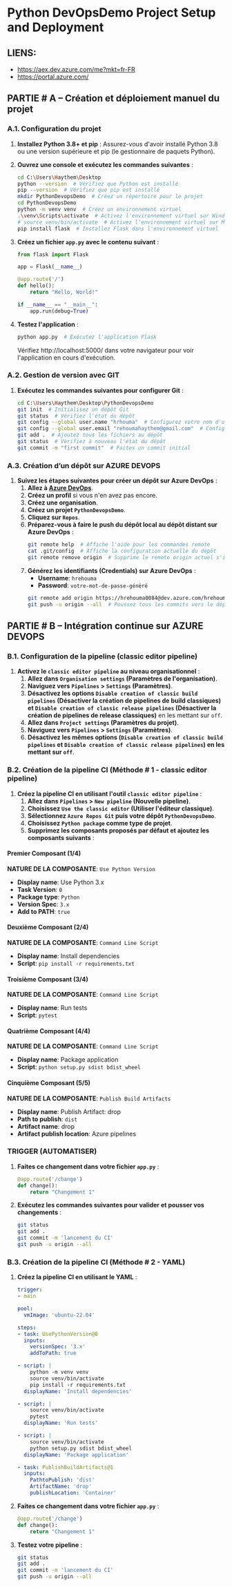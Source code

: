 # Python DevOpsDemo Project Setup and Deployment
## LIENS:
- https://aex.dev.azure.com/me?mkt=fr-FR
- https://portal.azure.com/

## PARTIE # A – Création et déploiement manuel du projet

### A.1. Configuration du projet
1. **Installez Python 3.8+ et pip** : Assurez-vous d'avoir installé Python 3.8 ou une version supérieure et pip (le gestionnaire de paquets Python).
2. **Ouvrez une console et exécutez les commandes suivantes** :
    ```bash
    cd C:\Users\Haythem\Desktop
    python --version  # Vérifiez que Python est installé
    pip --version  # Vérifiez que pip est installé
    mkdir PythonDevopsDemo  # Créez un répertoire pour le projet
    cd PythonDevopsDemo
    python -m venv venv  # Créez un environnement virtuel
    .\venv\Scripts\activate  # Activez l'environnement virtuel sur Windows
    # source venv/bin/activate  # Activez l'environnement virtuel sur MacOS/Linux
    pip install flask  # Installez Flask dans l'environnement virtuel
    ```

3. **Créez un fichier `app.py` avec le contenu suivant** :
    ```python
    from flask import Flask

    app = Flask(__name__)

    @app.route('/')
    def hello():
        return "Hello, World!"

    if __name__ == "__main__":
        app.run(debug=True)
    ```

4. **Testez l'application** :
    ```bash
    python app.py  # Exécutez l'application Flask
    ```
   Vérifiez http://localhost:5000/ dans votre navigateur pour voir l'application en cours d'exécution.

### A.2. Gestion de version avec GIT
1. **Exécutez les commandes suivantes pour configurer Git** :
    ```bash
    cd C:\Users\Haythem\Desktop\PythonDevopsDemo
    git init  # Initialisez un dépôt Git
    git status  # Vérifiez l'état du dépôt
    git config --global user.name "hrhouma"  # Configurez votre nom d'utilisateur Git global
    git config --global user.email "rehoumahaythem@gmail.com"  # Configurez votre email Git global
    git add .  # Ajoutez tous les fichiers au dépôt
    git status  # Vérifiez à nouveau l'état du dépôt
    git commit -m "first commit"  # Faites un commit initial
    ```

### A.3. Création d’un dépôt sur AZURE DEVOPS
1. **Suivez les étapes suivantes pour créer un dépôt sur Azure DevOps** :
    1. **Allez à [Azure DevOps](https://dev.azure.com/)**.
    2. **Créez un profil** si vous n'en avez pas encore.
    3. **Créez une organisation**.
    4. **Créez un projet `PythonDevopsDemo`**.
    5. **Cliquez sur `Repos`**.
    6. **Préparez-vous à faire le push du dépôt local au dépôt distant sur Azure DevOps** :
        ```bash
        git remote help  # Affiche l'aide pour les commandes remote
        cat .git/config  # Affiche la configuration actuelle du dépôt
        git remote remove origin  # Supprime le remote origin actuel s'il existe
        ```
    7. **Générez les identifiants (Credentials) sur Azure DevOps** :
        - **Username**: `hrehouma`
        - **Password**: `votre-mot-de-passe-généré`
        ```bash
        git remote add origin https://hrehouma0084@dev.azure.com/hrehouma0084/PythonDevopsDemo/_git/PythonDevopsDemo
        git push -u origin --all  # Poussez tous les commits vers le dépôt distant
        ```

## PARTIE # B – Intégration continue sur AZURE DEVOPS

### B.1. Configuration de la pipeline (classic editor pipeline)
1. **Activez le `classic editor pipeline` au niveau organisationnel** :
    1. **Allez dans `Organisation settings` (Paramètres de l'organisation)**.
    2. **Naviguez vers `Pipelines` > `Settings` (Paramètres)**.
    3. **Désactivez les options `Disable creation of classic build pipelines` (Désactiver la création de pipelines de build classiques) et `Disable creation of classic release pipelines` (Désactiver la création de pipelines de release classiques)** en les mettant sur `off`.
    4. **Allez dans `Project settings` (Paramètres du projet)**.
    5. **Naviguez vers `Pipelines` > `Settings` (Paramètres)**.
    6. **Désactivez les mêmes options (`Disable creation of classic build pipelines` et `Disable creation of classic release pipelines`) en les mettant sur `off`**.

### B.2. Création de la pipeline CI (Méthode # 1 - classic editor pipeline)
1. **Créez la pipeline CI en utilisant l'outil `classic editor pipeline`** :
    1. **Allez dans `Pipelines` > `New pipeline` (Nouvelle pipeline)**.
    2. **Choisissez `Use the classic editor` (Utiliser l'éditeur classique)**.
    3. **Sélectionnez `Azure Repos Git` puis votre dépôt `PythonDevopsDemo`**.
    4. **Choisissez `Python package` comme type de projet**.
    5. **Supprimez les composants proposés par défaut et ajoutez les composants suivants** :

#### Premier Composant (1/4)
**NATURE DE LA COMPOSANTE**: `Use Python Version`
- **Display name**: Use Python 3.x
- **Task Version**: `0`
- **Package type**: `Python`
- **Version Spec**: `3.x`
- **Add to PATH**: `true`

#### Deuxième Composant (2/4)
**NATURE DE LA COMPOSANTE**: `Command Line Script`
- **Display name**: Install dependencies
- **Script**: `pip install -r requirements.txt`

#### Troisième Composant (3/4)
**NATURE DE LA COMPOSANTE**: `Command Line Script`
- **Display name**: Run tests
- **Script**: `pytest`

#### Quatrième Composant (4/4)
**NATURE DE LA COMPOSANTE**: `Command Line Script`
- **Display name**: Package application
- **Script**: `python setup.py sdist bdist_wheel`

#### Cinquième Composant (5/5)
**NATURE DE LA COMPOSANTE**: `Publish Build Artifacts`
- **Display name**: Publish Artifact: drop
- **Path to publish**: `dist`
- **Artifact name**: drop
- **Artifact publish location**: Azure pipelines

### TRIGGER (AUTOMATISER)
1. **Faites ce changement dans votre fichier `app.py`** :
    ```python
    @app.route('/change')
    def change():
        return "Changement 1"
    ```

2. **Exécutez les commandes suivantes pour valider et pousser vos changements** :
    ```bash
    git status
    git add .
    git commit -m 'lancement du CI'
    git push -u origin --all
    ```

### B.3. Création de la pipeline CI (Méthode # 2 - YAML)
1. **Créez la pipeline CI en utilisant le YAML** :
    ```yaml
    trigger:
    - main

    pool:
      vmImage: 'ubuntu-22.04'

    steps:
    - task: UsePythonVersion@0
      inputs:
        versionSpec: '3.x'
        addToPath: true

    - script: |
        python -m venv venv
        source venv/bin/activate
        pip install -r requirements.txt
      displayName: 'Install dependencies'

    - script: |
        source venv/bin/activate
        pytest
      displayName: 'Run tests'

    - script: |
        source venv/bin/activate
        python setup.py sdist bdist_wheel
      displayName: 'Package application'

    - task: PublishBuildArtifacts@1
      inputs:
        PathtoPublish: 'dist'
        ArtifactName: 'drop'
        publishLocation: 'Container'
    ```

2. **Faites ce changement dans votre fichier `app.py`** :
    ```python
    @app.route('/change')
    def change():
        return "Changement 1"
    ```

3. **Testez votre pipeline** :
    ```bash
    git status
    git add .
    git commit -m 'lancement du CI'
    git push -u origin --all
    ```

